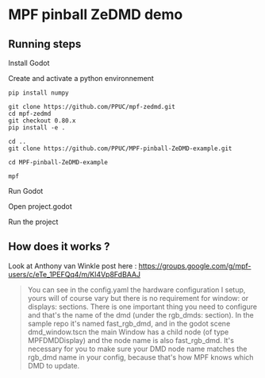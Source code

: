 # MPF pinball ZeDMD demo

## Running steps

Install Godot

Create and activate a python environnement

```shell
pip install numpy

git clone https://github.com/PPUC/mpf-zedmd.git
cd mpf-zedmd
git checkout 0.80.x
pip install -e .

cd ..
git clone https://github.com/PPUC/MPF-pinball-ZeDMD-example.git

cd MPF-pinball-ZeDMD-example

mpf

```
Run Godot 

Open project.godot

Run the project


## How does it works ?
Look at Anthony van Winkle post here : https://groups.google.com/g/mpf-users/c/eTe_1PEFQq4/m/Kl4Vp8FdBAAJ

> You can see in the config.yaml the hardware configuration I setup, yours will of course vary but there is no requirement for window: or displays: sections. There is one important thing you need to configure and that's the name of the dmd (under the rgb_dmds: section). In the sample repo it's named fast_rgb_dmd, and in the godot scene dmd_window.tscn the main Window has a child node (of type MPFDMDDisplay) and the node name is also fast_rgb_dmd. It's necessary for you to make sure your DMD node name matches the rgb_dmd name in your config, because that's how MPF knows which DMD to update. 
